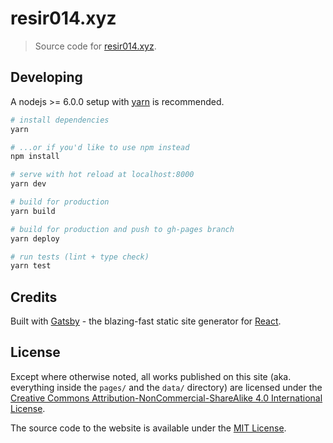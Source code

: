 # resir014.xyz

> Source code for [resir014.xyz](https://resir014.xyz).

## Developing

A nodejs >= 6.0.0 setup with [yarn](https://yarnpkg.com/) is recommended.

``` bash
# install dependencies
yarn

# ...or if you'd like to use npm instead
npm install

# serve with hot reload at localhost:8000
yarn dev

# build for production
yarn build

# build for production and push to gh-pages branch
yarn deploy

# run tests (lint + type check)
yarn test
```

## Credits

Built with [Gatsby](https://www.gatsbyjs.org/) - the blazing-fast static site generator for [React](https://facebook.github.io/react/).

## License

Except where otherwise noted, all works published on this site (aka. everything inside the `pages/` and the `data/` directory) are licensed under the <a rel="license" href="http://creativecommons.org/licenses/by-nc-sa/4.0/">Creative Commons Attribution-NonCommercial-ShareAlike 4.0 International License</a>.

The source code to the website is available under the [MIT License](LICENSE).
